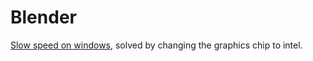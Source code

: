 # Blender

[Slow speed on windows](http://blender.stackexchange.com/questions/68311/blender-2-78-with-windows-10-lags-when-interacting-with-the-ui), solved by changing the graphics chip to intel.